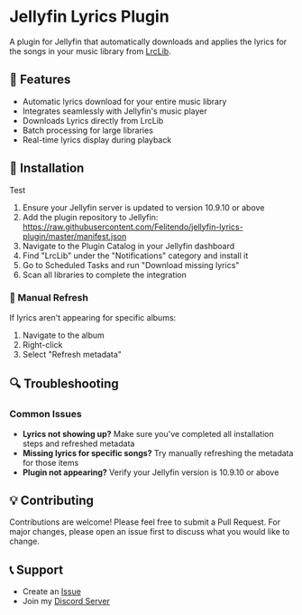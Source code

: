 # Jellyfin Lyrics Plugin

A plugin for Jellyfin that automatically downloads and applies the lyrics for the songs in your music library from [LrcLib](https://lrclib.net).

## 🎵 Features

- Automatic lyrics download for your entire music library
- Integrates seamlessly with Jellyfin's music player
- Downloads Lyrics directly from LrcLib
- Batch processing for large libraries
- Real-time lyrics display during playback

## 🚀 Installation

Test

1. Ensure your Jellyfin server is updated to version 10.9.10 or above
2. Add the plugin repository to Jellyfin: https://raw.githubusercontent.com/Felitendo/jellyfin-lyrics-plugin/master/manifest.json
3. Navigate to the Plugin Catalog in your Jellyfin dashboard
4. Find "LrcLib" under the "Notifications" category and install it
5. Go to Scheduled Tasks and run "Download missing lyrics"
6. Scan all libraries to complete the integration

### 📝 Manual Refresh
If lyrics aren't appearing for specific albums:
1. Navigate to the album
2. Right-click
3. Select "Refresh metadata"

## 🔍 Troubleshooting

### Common Issues
- **Lyrics not showing up?** Make sure you've completed all installation steps and refreshed metadata
- **Missing lyrics for specific songs?** Try manually refreshing the metadata for those items
- **Plugin not appearing?** Verify your Jellyfin version is 10.9.10 or above

## 💡 Contributing

Contributions are welcome! Please feel free to submit a Pull Request. For major changes, please open an issue first to discuss what you would like to change.

## 📞 Support

- Create an [Issue](https://github.com/yourusername/jellyfin-lyrics-plugin/issues)
- Join my [Discord Server](https://dsc.gg/felitendo)
